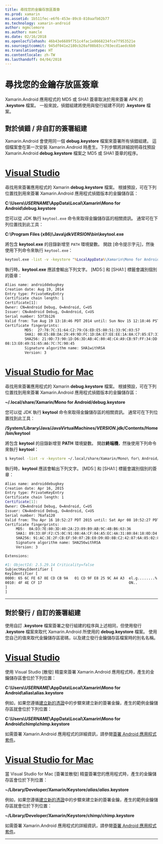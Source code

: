 ```yaml
---
title: 尋找您的金鑰存放區簽章
ms.prod: xamarin
ms.assetid: 1b511fec-e6f6-453e-89c8-810aafb02b77
ms.technology: xamarin-android
author: mgmclemore
ms.author: mamcle
ms.date: 02/16/2018
ms.openlocfilehash: 46b43e6689f751c4fac1e8668234fce7f953521e
ms.sourcegitcommit: 945df041e2180cb20af08b83cc703ecd1aedc6b0
ms.translationtype: HT
ms.contentlocale: zh-TW
ms.lasthandoff: 04/04/2018
---
```

# <a name="finding-your-keystores-signature"></a>尋找您的金鑰存放區簽章

Xamarin.Android 應用程式的 MD5 或 SHA1 簽章取決於用來簽署 APK 的 **.keystore** 檔案。 一般來說，偵錯組建將使用與發行組建不同的 **.keystore** 檔案。

## <a name="for-debug--non-custom-signed-builds"></a>對於偵錯 / 非自訂的簽署組建

Xamarin.Android 會使用同一個 **debug.keystore** 檔案來簽署所有偵錯組建。 這個檔案會在第一次安裝 Xamarin.Android 時產生。下列步驟將詳細說明尋找預設 Xamarin.Android **debug.keystore** 檔案之 MD5 或 SHA1 簽章的程序。

# <a name="visual-studiotabvswin"></a>[Visual Studio](#tab/vswin)

尋找用來簽署應用程式的 Xamarin **debug.keystore** 檔案。 根據預設，可在下列位置找到用來簽署 Xamarin.Android 應用程式偵錯版本的金鑰儲存區：

**C:\\Users\\*USERNAME*\\AppData\\Local\\Xamarin\\Mono for Android\\debug.keystore**

您可以從 JDK 執行 `keytool.exe` 命令來取得金鑰儲存區的相關資訊。 通常可在下列位置找到此工具：

**C:\\Program Files (x86)\\Java\\jdk*VERSION*\\bin\\keytool.exe**

將包含 **keytool.exe** 的目錄新增至 `PATH` 環境變數。
開啟 [命令提示字元]，然後使用下列命令來執行 `keytool.exe`：

```cmd
keytool.exe -list -v -keystore "%LocalAppData%\Xamarin\Mono for Android\debug.keystore" -alias androiddebugkey -storepass android -keypass android
```

執行時，**keytool.exe** 應該會輸出下列文字。 [MD5:] 和 [SHA1:] 標籤會識別個別的簽章：

```cmd
Alias name: androiddebugkey
Creation date: Aug 19, 2014
Entry type: PrivateKeyEntry
Certificate chain length: 1
Certificate[1]:
Owner: CN=Android Debug, O=Android, C=US
Issuer: CN=Android Debug, O=Android, C=US
Serial number: 53f3b126
Valid from: Tue Aug 19 13:18:46 PDT 2014 until: Sun Nov 15 12:18:46 PST 2043
Certificate fingerprints:
         MD5:  27:78:7C:31:64:C2:79:C6:ED:E5:80:51:33:9C:03:57
         SHA1: 00:E5:8B:DA:29:49:9D:FC:1D:DA:E7:EE:EE:1A:8A:C7:85:E7:31:23
         SHA256: 21:0D:73:90:1D:D6:3D:AB:4C:80:4E:C4:A9:CB:97:FF:34:DD:B4:42:FC:
08:13:E0:49:51:65:A6:7C:7C:90:45
         Signature algorithm name: SHA1withRSA
         Version: 3
```


# <a name="visual-studio-for-mactabvsmac"></a>[Visual Studio for Mac](#tab/vsmac)

尋找用來簽署應用程式的 Xamarin **debug.keystore** 檔案。 根據預設，可在下列位置找到用來簽署 Xamarin.Android 應用程式偵錯版本的金鑰儲存區：

**~/.local/share/Xamarin/Mono for Android/debug.keystore**


您可以從 JDK 執行 **keytool** 命令來取得金鑰儲存區的相關資訊。 通常可在下列位置找到此工具：

**/System/Library/Java/JavaVirtualMachines/*VERSION*.jdk/Contents/Home/bin/keytool**

將包含 **keytool** 的目錄新增至 **PATH** 環境變數。
開啟**終端機**，然後使用下列命令來執行 **keytool**：

```bash
$ keytool -list -v -keystore ~/.local/share/Xamarin/Mono\ for\ Android/debug.keystore -alias androiddebugkey -storepass android -keypass android
```

執行時，**keytool** 應該會輸出下列文字。 [MD5:] 和 [SHA1:] 標籤會識別個別的簽章：

```bash
Alias name: androiddebugkey
Creation date: Apr 16, 2015
Entry type: PrivateKeyEntry
Certificate chain length: 1
Certificate[1]:
Owner: CN=Android Debug, O=Android, C=US
Issuer: CN=Android Debug, O=Android, C=US
Serial number: 76afa120
Valid from: Thu Apr 16 10:52:27 PDT 2015 until: Sat Apr 08 10:52:27 PDT 2045
Certificate fingerprints:
     MD5:  0A:D3:7E:80:3D:40:2A:23:89:B9:AB:9C:4B:B6:63:36
     SHA1: 89:33:8F:F2:C5:0C:91:08:4A:CF:04:A5:EC:4A:31:80:84:18:0D:D4
     SHA256: 91:AC:3E:2F:CB:EF:50:07:2B:E0:D9:8D:8B:C2:42:87:6A:85:02:86:EB:44:84:10:34:02:ED:35:CE:C6:38:47
     Signature algorithm name: SHA256withRSA
     Version: 3

Extensions:

#1: ObjectId: 2.5.29.14 Criticality=false
SubjectKeyIdentifier [
KeyIdentifier [
0000: 65 6C FE 67 8E CD CB 9A   01 CD 9F E8 25 9C A4 A3  el.g........%...
0010: 4F 4E CF 17                                        ON..
]
]
```

-----

## <a name="for-release--custom-signed-builds"></a>對於發行 / 自訂的簽署組建

使用自訂 **.keystore** 檔案簽署之發行組建的程序與上述相同，但使用發行 **.keystore** 檔案來取代 Xamarin.Android 所使用的 **debug.keystore** 檔案。 使用您自己的值來取代金鑰儲存區密碼，以及建立發行金鑰儲存區檔案時的別名名稱。

# <a name="visual-studiotabvswin"></a>[Visual Studio](#tab/vswin)

使用 Visual Studio [散發] 精靈來簽署 Xamarin.Android 應用程式時，產生的金鑰儲存區會位於下列位置：

**C:\\Users\\*USERNAME*\\AppData\\Local\\Xamarin\\Mono for Android\\alias\\alias.keystore**

例如，如果您遵循[建立新的憑證](~/android/deploy-test/signing/index.md#newcertvs)中的步驟來建立新的簽署金鑰，產生的範例金鑰儲存區就會位於下列位置：

**C:\\Users\\*USERNAME*\\AppData\\Local\\Xamarin\\Mono for Android\\chimp\\chimp.keystore**

如需簽署 Xamarin.Android 應用程式的詳細資訊，請參閱[簽署 Android 應用程式套件](~/android/deploy-test/signing/index.md)。


# <a name="visual-studio-for-mactabvsmac"></a>[Visual Studio for Mac](#tab/vsmac)

當 Visual Studio for Mac [簽署並散發] 精靈簽署您的應用程式時，產生的金鑰儲存區會位於下列位置：

**~/Library/Developer/Xamarin/Keystore/*alias*/*alias*.keystore**

例如，如果您遵循[建立新的憑證](~/android/deploy-test/signing/index.md#newcertxs)中的步驟來建立新的簽署金鑰，產生的範例金鑰儲存區就會位於下列位置：

**~/Library/Developer/Xamarin/Keystore/chimp/chimp.keystore**

如需簽署 Xamarin.Android 應用程式的詳細資訊，請參閱[簽署 Android 應用程式套件](~/android/deploy-test/signing/index.md)。


-----
